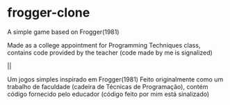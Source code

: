 # frogger-clone
A simple game based on Frogger(1981)

Made as a college appointment for Programming Techniques class, contains code provided by the teacher (code made by me is signalized)

||

Um jogos simples inspirado em Frogger(1981)
Feito originalmente como um trabalho de faculdade (cadeira de Técnicas de Programação), contém código fornecido pelo educador (código feito por mim está sinalizado)
